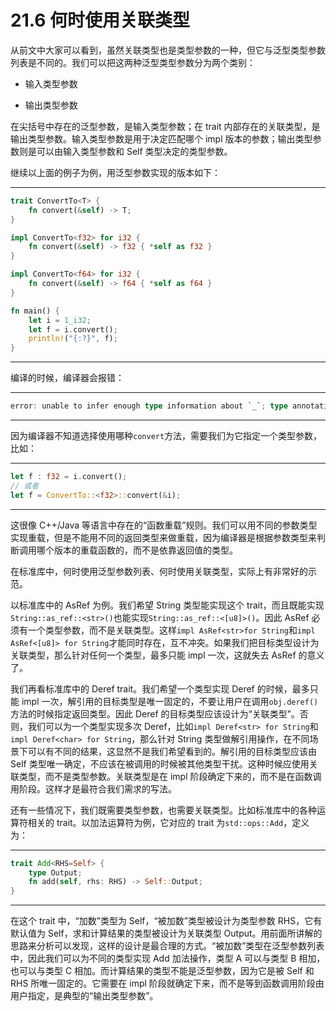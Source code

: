 # 21.6 何时使用关联类型

从前文中大家可以看到，虽然关联类型也是类型参数的一种，但它与泛型类型参数列表是不同的。我们可以把这两种泛型类型参数分为两个类别：

* 输入类型参数

* 输出类型参数

在尖括号中存在的泛型参数，是输入类型参数；在 trait 内部存在的关联类型，是输出类型参数。输入类型参数是用于决定匹配哪个 impl 版本的参数；输出类型参数则是可以由输入类型参数和 Self 类型决定的类型参数。

继续以上面的例子为例，用泛型参数实现的版本如下：

---

```rust
trait ConvertTo<T> {
    fn convert(&self) -> T;
}

impl ConvertTo<f32> for i32 {
    fn convert(&self) -> f32 { *self as f32 }
}

impl ConvertTo<f64> for i32 {
    fn convert(&self) -> f64 { *self as f64 }
}

fn main() {
    let i = 1_i32;
    let f = i.convert();
    println!("{:?}", f);
}
```

---

编译的时候，编译器会报错：

---

```rust
error: unable to infer enough type information about `_`; type annotations or generic parameter binding required
```

---

因为编译器不知道选择使用哪种`convert`方法，需要我们为它指定一个类型参数，比如：

---

```rust
let f : f32 = i.convert();
// 或者
let f = ConvertTo::<f32>::convert(&i);
```

---

这很像 C++/Java  等语言中存在的“函数重载”规则。我们可以用不同的参数类型实现重载，但是不能用不同的返回类型来做重载，因为编译器是根据参数类型来判断调用哪个版本的重载函数的，而不是依靠返回值的类型。

在标准库中，何时使用泛型参数列表、何时使用关联类型，实际上有非常好的示范。

以标准库中的 AsRef 为例。我们希望 String 类型能实现这个 trait，而且既能实现`String::as_ref::<str>()`也能实现`String::as_ref::<[u8]>()`。因此 AsRef 必须有一个类型参数，而不是关联类型。这样`impl AsRef<str>for String`和`impl AsRef<[u8]> for String`才能同时存在，互不冲突。如果我们把目标类型设计为关联类型，那么针对任何一个类型，最多只能 impl 一次，这就失去 AsRef 的意义了。

我们再看标准库中的 Deref trait。我们希望一个类型实现 Deref 的时候，最多只能 impl 一次，解引用的目标类型是唯一固定的，不要让用户在调用`obj.deref()`方法的时候指定返回类型。因此 Deref 的目标类型应该设计为“关联类型”。否则，我们可以为一个类型实现多次 Deref，比如`impl Deref<str> for String`和`impl Deref<char> for String`，那么针对 String 类型做解引用操作，在不同场景下可以有不同的结果，这显然不是我们希望看到的。解引用的目标类型应该由 Self 类型唯一确定，不应该在被调用的时候被其他类型干扰。这种时候应使用关联类型，而不是类型参数。关联类型是在 impl 阶段确定下来的，而不是在函数调用阶段。这样才是最符合我们需求的写法。

还有一些情况下，我们既需要类型参数，也需要关联类型。比如标准库中的各种运算符相关的 trait。以加法运算符为例，它对应的 trait 为`std::ops::Add`，定义为：

---

```rust
trait Add<RHS=Self> {
    type Output;
    fn add(self, rhs: RHS) -> Self::Output;
}
```

---

在这个 trait 中，“加数”类型为 Self，“被加数”类型被设计为类型参数 RHS，它有默认值为 Self，求和计算结果的类型被设计为关联类型 Output。用前面所讲解的思路来分析可以发现，这样的设计是最合理的方式。“被加数”类型在泛型参数列表中，因此我们可以为不同的类型实现 Add 加法操作，类型 A 可以与类型 B 相加，也可以与类型 C 相加。而计算结果的类型不能是泛型参数，因为它是被 Self 和 RHS 所唯一固定的。它需要在 impl 阶段就确定下来，而不是等到函数调用阶段由用户指定，是典型的“输出类型参数”。
